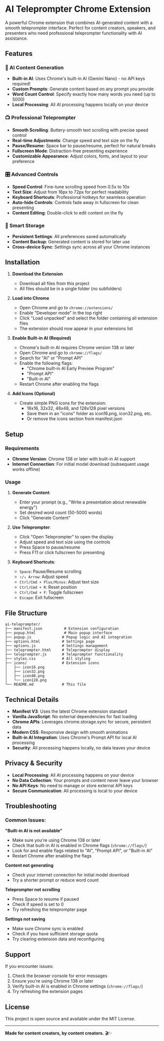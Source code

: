 # AI Teleprompter Chrome Extension

A powerful Chrome extension that combines AI-generated content with a smooth teleprompter interface. Perfect for content creators, speakers, and presenters who need professional teleprompter functionality with AI assistance.

## Features

### 🤖 AI Content Generation
- **Built-in AI**: Uses Chrome's built-in AI (Gemini Nano) - no API keys required!
- **Custom Prompts**: Generate content based on any prompt you provide
- **Word Count Control**: Specify exactly how many words you need (up to 5000)
- **Local Processing**: All AI processing happens locally on your device

### 📺 Professional Teleprompter
- **Smooth Scrolling**: Buttery-smooth text scrolling with precise speed control
- **Real-time Adjustments**: Change speed and text size on the fly
- **Pause/Resume**: Space bar to pause/resume, perfect for natural breaks
- **Fullscreen Mode**: Distraction-free presenting experience
- **Customizable Appearance**: Adjust colors, fonts, and layout to your preference

### 🎛️ Advanced Controls
- **Speed Control**: Fine-tune scrolling speed from 0.5x to 10x
- **Text Size**: Adjust from 16px to 72px for perfect readability
- **Keyboard Shortcuts**: Professional hotkeys for seamless operation
- **Auto-hide Controls**: Controls fade away in fullscreen for clean presenting
- **Content Editing**: Double-click to edit content on the fly

### 💾 Smart Storage
- **Persistent Settings**: All preferences saved automatically
- **Content Backup**: Generated content is stored for later use
- **Cross-device Sync**: Settings sync across all your Chrome instances

## Installation

1. **Download the Extension**
   - Download all files from this project
   - All files should be in a single folder (no subfolders)

2. **Load into Chrome**
   - Open Chrome and go to `chrome://extensions/`
   - Enable "Developer mode" in the top right
   - Click "Load unpacked" and select the folder containing all extension files
   - The extension should now appear in your extensions list

3. **Enable Built-in AI (Required)**
   - Chrome's built-in AI requires Chrome version 138 or later
   - Open Chrome and go to `chrome://flags/`
   - Search for "AI" or "Prompt API"
   - Enable the following flags:
     - "Chrome built-in AI Early Preview Program"
     - "Prompt API"
     - "Built-in AI"
   - Restart Chrome after enabling the flags

4. **Add Icons (Optional)**
   - Create simple PNG icons for the extension:
     - 16x16, 32x32, 48x48, and 128x128 pixel versions
     - Save them in an "icons" folder as icon16.png, icon32.png, etc.
     - Or remove the icons section from manifest.json

## Setup

### Requirements
- **Chrome Version**: Chrome 138 or later with built-in AI support
- **Internet Connection**: For initial model download (subsequent usage works offline)

### Usage

1. **Generate Content**:
   - Enter your prompt (e.g., "Write a presentation about renewable energy")
   - Set desired word count (50-5000 words)
   - Click "Generate Content"

2. **Use Teleprompter**:
   - Click "Open Teleprompter" to open the display
   - Adjust speed and text size using the controls
   - Press Space to pause/resume
   - Press F11 or click fullscreen for presenting

3. **Keyboard Shortcuts**:
   - `Space`: Pause/Resume scrolling
   - `↑/↓ Arrow`: Adjust speed
   - `Ctrl/Cmd + Plus/Minus`: Adjust text size
   - `Ctrl/Cmd + R`: Reset position
   - `Ctrl/Cmd + F`: Toggle fullscreen
   - `Escape`: Exit fullscreen

## File Structure

```
ai-teleprompter/
├── manifest.json          # Extension configuration
├── popup.html             # Main popup interface
├── popup.js              # Popup logic and AI integration
├── options.html          # Settings page
├── options.js            # Settings management
├── teleprompter.html     # Teleprompter display
├── teleprompter.js       # Teleprompter functionality
├── styles.css            # All styling
├── icons/                # Extension icons
│   ├── icon16.png
│   ├── icon32.png
│   ├── icon48.png
│   └── icon128.png
└── README.md             # This file
```

## Technical Details

- **Manifest V3**: Uses the latest Chrome extension standard
- **Vanilla JavaScript**: No external dependencies for fast loading
- **Chrome APIs**: Leverages chrome.storage.sync for secure, persistent data
- **Modern CSS**: Responsive design with smooth animations
- **Built-in AI Integration**: Uses Chrome's Prompt API for local AI processing
- **Security**: All processing happens locally, no data leaves your device

## Privacy & Security

- **Local Processing**: All AI processing happens on your device
- **No Data Collection**: Your prompts and content never leave your browser
- **No API Keys**: No need to manage or store external API keys
- **Secure Communication**: All processing is local to your device

## Troubleshooting

### Common Issues:

**"Built-in AI is not available"**
- Make sure you're using Chrome 138 or later
- Check that built-in AI is enabled in Chrome flags (`chrome://flags/`)
- Look for and enable flags related to "AI", "Prompt API", or "Built-in AI"
- Restart Chrome after enabling the flags

**Content not generating**
- Check your internet connection for initial model download
- Try a shorter prompt or reduce word count

**Teleprompter not scrolling**
- Press Space to resume if paused
- Check if speed is set to 0
- Try refreshing the teleprompter page

**Settings not saving**
- Make sure Chrome sync is enabled
- Check if you have sufficient storage quota
- Try clearing extension data and reconfiguring

## Support

If you encounter issues:
1. Check the browser console for error messages
2. Ensure you're using Chrome 138 or later
3. Verify built-in AI is enabled in Chrome settings (`chrome://flags/`)
4. Try refreshing the extension pages

## License

This project is open source and available under the MIT License.

---

**Made for content creators, by content creators.** 🎬✨